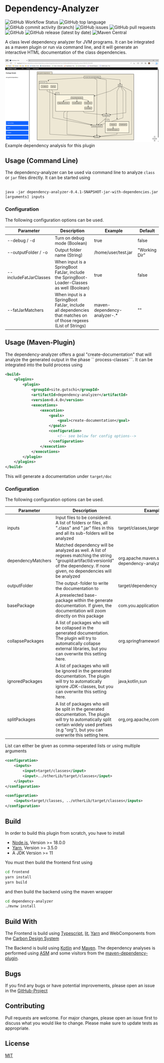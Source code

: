 # Dependency-Analyzer

![GitHub Workflow Status](https://img.shields.io/github/actions/workflow/status/lizzyTheLizard/java-dependency-analyzer/build.yml)
![GitHub top language](https://img.shields.io/github/languages/top/lizzyTheLizard/java-dependency-analyzer)
![GitHub commit activity (branch)](https://img.shields.io/github/commit-activity/m/lizzyTheLizard/java-dependency-analyzer)
![GitHub issues](https://img.shields.io/github/issues/lizzyTheLizard/java-dependency-analyzer)
![GitHub pull requests](https://img.shields.io/github/issues-pr/lizzyTheLizard/java-dependency-analyzer)
![GitHub](https://img.shields.io/github/license/lizzyTheLizard/java-dependency-analyzer)
![GitHub release (latest by date)](https://img.shields.io/github/v/release/lizzyTheLizard/java-dependency-analyzer)
![Maven Central](https://img.shields.io/maven-central/v/site.gutschi/dependency-analyzer)

A class level dependency analyzer for JVM programs. It can be integrated as a maven plugin or run via command line, and
it will generate an interactive HTML documentation of the class dependencies.

![](doc/Screenshot.png)
Example dependency analysis for this plugin

## Usage (Command Line)

The dependency-analyzer can be used via command line to analyze ```class``` or ```jar``` files directly. It can be
started using

```shell

java -jar dependency-analyzer-0.4.1-SNAPSHOT-jar-with-dependencies.jar [arguments] inputs
```

### Configuration

The following configuration options can be used.

| Parameter              | Description                                                                                                    | Example                      | Default       |
|------------------------|----------------------------------------------------------------------------------------------------------------|------------------------------|---------------|
| --debug / -d           | Turn on debug mode (Boolean)                                                                                   | true                         | false         |
| --outputFolder / -o    | Output folder name (String)                                                                                    | /home/user/test.jar          | "Working Dir" |
| --includeFatJarClasses | When input is a SpringBoot FatJar, include the SpringBoot-Loader-Classes as well (Boolean)                     | true                         | false         |
| --fatJarMatchers       | When input is a SpringBoot FatJar, include all dependencies that matches on of those regexes (List of Strings) | maven-dependency-analyzer-.* | ""            |

## Usage (Maven-Plugin)

The dependency-analyzer offers a goal "create-documentation" that will analyze the generated output in the phase ``
process-classes```. It can be integrated into the build process using

```xml
<build>
    <plugins>
        <plugin>
            <groupId>site.gutschi</groupId>
            <artifactId>dependency-analyzer</artifactId>
            <version>0.4.0</version>
            <executions>
                <execution>
                    <goals>
                        <goal>create-documentation</goal>
                    </goals>
                    <configuration>
                        <!-- see below for config options-->
                    </configuration>
                </execution>
            </executions>
        </plugin>
    </plugins>
</build>
```

This will generate a documentation under `target/doc`

### Configuration

The following configuration options can be used.

| Parameter          | Description                                                                                                                                                                                        | Example                                              | Default                          |
|--------------------|----------------------------------------------------------------------------------------------------------------------------------------------------------------------------------------------------|------------------------------------------------------|----------------------------------|
| inputs             | Input files to be considered. A list of folders or files, all ".class" and ".jar" files in this and all its sub-folders will be analyzed                                                           | target/classes,target/project.jar                    | ${project.build.outputDirectory} |
| dependencyMatchers | Matched dependency will be analyzed as well. A list of regexes matching the string "groupId:artifactId:versionId" of the dependency. If none given, no dependencies will be analyzed               | org.apache.maven.shared:maven-dependency-analyzer:.* | -                                |
| outputFolder       | The output-folder to write the documentation to                                                                                                                                                    | target/dependency                                    | ${project.build.directory}/doc   |
| basePackage        | A preselected base-package within the generate documentation. If given, the documentation will zoom directly on this package                                                                       | com.you.application                                  | -                                |
| collapsePackages   | A list of packages who will be collapsed in the generated documentation. The plugin will try to automatically collapse external libraries, but you can overwrite this setting here.                | org.springframework,com.google                       | -                                |
| ignoredPackages    | A list of packages who will be ignored in the generated documentation. The plugin will try to automatically ignore JDK-classes, but you can overwrite this setting here.                           | java,kotlin,sun                                      | -                                |
| splitPackages      | A list of packages who will be split in the generated documentation. The plugin will try to automatically split certain widely used prefixes (e.g "org"), but you can overwrite this setting here. | org,org.apache,com                                   | -                                |

List can either be given as comma-seperated lists or using multiple arguments

```xml
<configuration>
    <inputs>
        <input>target/classes</input>
        <input>../otherLib/target/classes</input>
    </inputs>
</configuration>
```

```xml
<configuration>
    <inputs>target/classes, ../otherLib/target/classes</inputs>
</configuration>
```

## Build

In order to build this plugin from scratch, you have to install

* [Node.js](https://nodejs.org/en), Version >= 18.0.0
* [Yarn](https://yarnpkg.com/), Version >= 3.5.0
* A JDK Version >= 11

You must then build the frontend first using

```bash
cd frontend
yarn install
yarn build
```

and then build the backend using the maven wrapper

```bash
cd dependency-analyzer
./mvnw install
```

## Build With

The Frontend is build
using [Typescript](https://www.typescriptlang.org/), [lit](https://lit.dev/), [Yarn](https://yarnpkg.com/) and
WebComponents from the [Carbon Design System](https://web-components.carbondesignsystem.com/)

The Backend is build using [Kotlin](https://kotlinlang.org/) and [Maven](https://maven.apache.org/). The dependency
analyses is performed using [ASM](https://asm.ow2.io/) and some visitors from
the [maven-dependency-plugin](https://maven.apache.org/plugins/maven-dependency-plugin/).

## Bugs

If you find any bugs or have potential improvements, please open an issue in
the [GitHub-Project](https://github.com/lizzyTheLizard/java-dependency-analyzer/issues)

## Contributing

Pull requests are welcome. For major changes, please open an issue first to discuss what you would like to change.
Please make sure to update tests as appropriate.

## License

[MIT](https://choosealicense.com/licenses/mit/)
